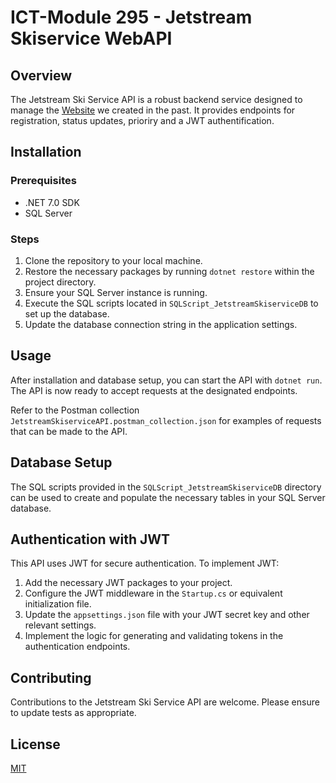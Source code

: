 # ICT-Module 295 - Jetstream Skiservice WebAPI

## Overview
The Jetstream Ski Service API is a robust backend service designed to manage the [Website](https://github.com/mahgoe/ICT_Modul294_Praxisarbeit) we created in the past. It provides endpoints for registration, status updates, prioriry and a JWT authentification.

## Installation

### Prerequisites
- .NET 7.0 SDK
- SQL Server

### Steps
1. Clone the repository to your local machine.
2. Restore the necessary packages by running `dotnet restore` within the project directory.
3. Ensure your SQL Server instance is running.
4. Execute the SQL scripts located in `SQLScript_JetstreamSkiserviceDB` to set up the database.
5. Update the database connection string in the application settings.

## Usage
After installation and database setup, you can start the API with `dotnet run`. The API is now ready to accept requests at the designated endpoints.

Refer to the Postman collection `JetstreamSkiserviceAPI.postman_collection.json` for examples of requests that can be made to the API.

## Database Setup
The SQL scripts provided in the `SQLScript_JetstreamSkiserviceDB` directory can be used to create and populate the necessary tables in your SQL Server database. 

## Authentication with JWT
This API uses JWT for secure authentication. To implement JWT:
1. Add the necessary JWT packages to your project.
2. Configure the JWT middleware in the `Startup.cs` or equivalent initialization file.
3. Update the `appsettings.json` file with your JWT secret key and other relevant settings.
4. Implement the logic for generating and validating tokens in the authentication endpoints.

## Contributing
Contributions to the Jetstream Ski Service API are welcome. Please ensure to update tests as appropriate.

## License
[MIT](https://choosealicense.com/licenses/mit/)

